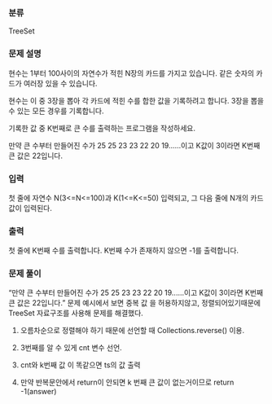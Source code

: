 ### 분류

TreeSet

### 문제 설명

<p>
현수는 1부터 100사이의 자연수가 적힌 N장의 카드를 가지고 있습니다. 같은 숫자의 카드가 여러장 있을 수 있습니다.

현수는 이 중 3장을 뽑아 각 카드에 적힌 수를 합한 값을 기록하려고 합니다. 3장을 뽑을 수 있는 모든 경우를 기록합니다.

기록한 값 중 K번째로 큰 수를 출력하는 프로그램을 작성하세요.

만약 큰 수부터 만들어진 수가 25 25 23 23 22 20 19......이고 K값이 3이라면 K번째 큰 값은 22입니다.
</p>


### 입력

 <p>첫 줄에 자연수 N(3<=N<=100)과 K(1<=K<=50) 입력되고, 그 다음 줄에 N개의 카드값이 입력된다.</p>

### 출력

 <p>첫 줄에 K번째 수를 출력합니다. K번째 수가 존재하지 않으면 -1를 출력합니다.</p>

### 문제 풀이

<p>
“만약 큰 수부터 만들어진 수가 25 25 23 23 22 20 19......이고 K값이 3이라면 K번째 큰 값은 22입니다.” 문제 예시에서 보면 중복 값 을 허용하지않고, 정렬되어있기때문에 TreeSet 자료구조를 사용해 문제를 해결했다.

1. 오름차순으로 정렬해야 하기 때문에 선언할 때 Collections.reverse() 이용.

2. 3번째를 알 수 있게 cnt 변수 선언.

3. cnt와 k번째 값 이 똑같으면 ts의 값 출력

4. 만약 반복문안에서 return이 안되면 k 번째 큰 값이 없는거이므로 return -1(answer)
</p>
